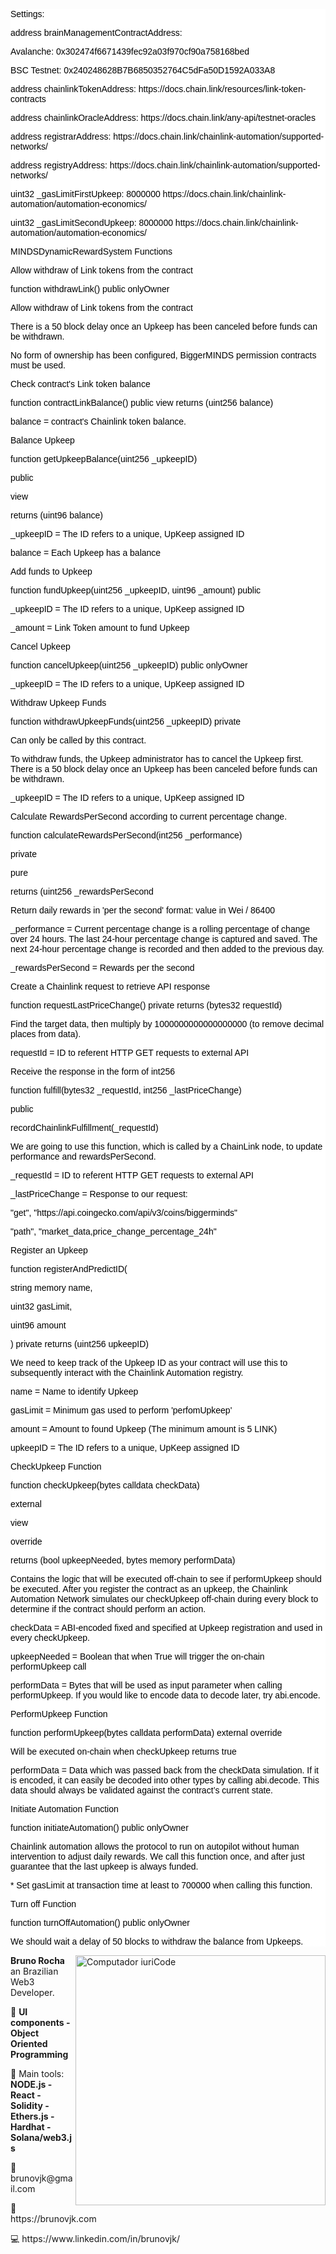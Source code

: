 <!DOCTYPE html>
<title>MINDSDynamicRewardSystem</title>
<style>
div.container {
background-color: #ffffff;
}
div.container p {
font-family: Arial;
font-size: 14px;
font-style: normal;
font-weight: normal;
text-decoration: none;
text-transform: none;
color: #000000;
background-color: #ffffff;
}
</style>

<div class="container">
<p>Settings:</p>
<p>address brainManagementContractAddress: </p>
<p>Avalanche: 0x302474f6671439fec92a03f970cf90a758168bed</p>
<p>BSC Testnet: 0x240248628B7B6850352764C5dFa50D1592A033A8</p>
<p>address chainlinkTokenAddress: https://docs.chain.link/resources/link-token-contracts</p>
<p>address chainlinkOracleAddress: https://docs.chain.link/any-api/testnet-oracles</p>
<p>address registrarAddress: https://docs.chain.link/chainlink-automation/supported-networks/</p>
<p>address registryAddress: https://docs.chain.link/chainlink-automation/supported-networks/</p>
<p>uint32 _gasLimitFirstUpkeep: 8000000 https://docs.chain.link/chainlink-automation/automation-economics/</p>
<p>uint32 _gasLimitSecondUpkeep: 8000000 https://docs.chain.link/chainlink-automation/automation-economics/</p>
<p>	</p>
<p>	</p>
<p>MINDSDynamicRewardSystem Functions</p>
<p>Allow withdraw of Link tokens from the contract</p>
<p>function withdrawLink() public onlyOwner</p>
<p></p>
<p>      	Allow withdraw of Link tokens from the contract</p>
<p>There is a 50 block delay once an Upkeep has been canceled before funds can be withdrawn.</p>
<p>No form of ownership has been configured, BiggerMINDS permission contracts must be used.</p>
<p></p>
<p>Check contract's Link token balance</p>
<p>function contractLinkBalance() public view returns (uint256 balance)</p>
<p></p>
<p>balance = contract's Chainlink token balance.</p>
<p>Balance Upkeep</p>
<p>    function getUpkeepBalance(uint256 _upkeepID)</p>
<p>        public</p>
<p>        view</p>
<p>        returns (uint96 balance)</p>
<p></p>
<p>_upkeepID = The ID refers to a unique, UpKeep assigned ID </p>
<p></p>
<p>balance = Each Upkeep has a balance</p>
<p></p>
<p>Add funds to Upkeep</p>
<p>function fundUpkeep(uint256 _upkeepID, uint96 _amount) public</p>
<p></p>
<p>_upkeepID = The ID refers to a unique, UpKeep assigned ID</p>
<p></p>
<p>_amount = Link Token amount to fund Upkeep</p>
<p></p>
<p>Cancel Upkeep</p>
<p>function cancelUpkeep(uint256 _upkeepID) public onlyOwner</p>
<p></p>
<p>_upkeepID = The ID refers to a unique, UpKeep assigned ID</p>
<p></p>
<p></p>
<p></p>
<p>Withdraw Upkeep Funds</p>
<p>function withdrawUpkeepFunds(uint256 _upkeepID) private</p>
<p></p>
<p>Can only be called by this contract.</p>
<p>To withdraw funds, the Upkeep administrator has to cancel the Upkeep first. There is a 50 block delay once an Upkeep has been canceled before funds can be withdrawn.</p>
<p></p>
<p>_upkeepID = The ID refers to a unique, UpKeep assigned ID</p>
<p></p>
<p>Calculate RewardsPerSecond according to current percentage change.</p>
<p>    function calculateRewardsPerSecond(int256 _performance)</p>
<p>        private</p>
<p>        pure</p>
<p>        returns (uint256 _rewardsPerSecond</p>
<p></p>
<p>Return daily rewards in 'per the second' format: value in Wei / 86400</p>
<p></p>
<p>_performance = Current percentage change is a rolling percentage of change over 24 hours. The last 24-hour percentage change is captured and saved. The next 24-hour percentage change is recorded and then added to the previous day.</p>
<p></p>
<p>_rewardsPerSecond = Rewards per the second</p>
<p></p>
<p>    </p>
<p>Create a Chainlink request to retrieve API response</p>
<p>function requestLastPriceChange() private returns (bytes32 requestId)</p>
<p></p>
<p>Find the target data, then multiply by 1000000000000000000 (to remove decimal places from data).</p>
<p></p>
<p>requestId = ID to referent HTTP GET requests to external API</p>
<p></p>
<p>Receive the response in the form of int256</p>
<p>    function fulfill(bytes32 _requestId, int256 _lastPriceChange)</p>
<p>        public</p>
<p>        recordChainlinkFulfillment(_requestId)</p>
<p></p>
<p>We are going to use this function, which is called by a ChainLink node, to update performance and rewardsPerSecond.</p>
<p></p>
<p>_requestId = ID to referent HTTP GET requests to external API</p>
<p></p>
<p>_lastPriceChange  = Response to our request: </p>
<p>"get", "https://api.coingecko.com/api/v3/coins/biggerminds"</p>
<p>"path", "market_data,price_change_percentage_24h"</p>
<p></p>
<p>Register an Upkeep</p>
<p>    function registerAndPredictID(</p>
<p>        string memory name,</p>
<p>        uint32 gasLimit,</p>
<p>        uint96 amount</p>
<p>    ) private returns (uint256 upkeepID)</p>
<p></p>
<p>We need to keep track of the Upkeep ID as your contract will use this to subsequently interact with the Chainlink Automation registry.</p>
<p></p>
<p>name = Name to identify Upkeep</p>
<p></p>
<p>gasLimit  = Minimum gas used to perform 'perfomUpkeep'</p>
<p></p>
<p>amount = Amount to found Upkeep (The minimum amount is 5 LINK)</p>
<p></p>
<p>upkeepID = The ID refers to a unique, UpKeep assigned ID</p>
<p></p>
<p>CheckUpkeep Function</p>
<p>    function checkUpkeep(bytes calldata checkData)</p>
<p>        external</p>
<p>        view</p>
<p>        override</p>
<p>        returns (bool upkeepNeeded, bytes memory performData)</p>
<p></p>
<p>Contains the logic that will be executed off-chain  to see if performUpkeep should be executed. After you register the contract as an upkeep, the Chainlink Automation Network simulates our checkUpkeep off-chain during every block to determine  if the contract should perform an action.</p>
<p></p>
<p>checkData = ABI-encoded fixed and specified at Upkeep registration and used in every checkUpkeep.</p>
<p></p>
<p>upkeepNeeded  =  Boolean that when True will trigger the on-chain performUpkeep call</p>
<p></p>
<p>performData = Bytes that will be used as input parameter when calling performUpkeep. If you would like to encode data to decode later, try abi.encode.</p>
<p></p>
<p>PerformUpkeep Function</p>
<p>  function performUpkeep(bytes calldata performData) external override</p>
<p></p>
<p>Will be executed on-chain when checkUpkeep returns true</p>
<p> </p>
<p>performData = Data which was passed back from the checkData simulation. If it is encoded, it can easily be decoded into other types by calling abi.decode. This data should always be validated against the contract’s current state.</p>
<p></p>
<p></p>
<p>Initiate Automation Function</p>
<p> function initiateAutomation() public onlyOwner</p>
<p></p>
<p>Chainlink automation allows the protocol to run on autopilot without human intervention to adjust daily rewards. We call this function once, and after just guarantee that the last upkeep is always funded.</p>
<p>     * Set gasLimit at transaction time at least to 700000 when calling this function.</p>
<p></p>
<p>Turn off Function</p>
<p>function turnOffAutomation() public onlyOwner</p>
<p></p>
<p>We should wait a delay of 50 blocks to withdraw the balance from Upkeeps.</p>
<p></p>
</div>

<img src="https://raw.githubusercontent.com/MicaelliMedeiros/micaellimedeiros/master/image/computer-illustration.png" min-width="400px" max-width="400px" width="400px" align="right" alt="Computador iuriCode">

<p align="left"> 
  <strong>Bruno Rocha</strong> an Brazilian Web3 Developer.<br>
</p>

<p align="left">
  🦄 <strong>UI components - Object Oriented Programming</strong>
</p>

<p align="left">
  💼 Main tools: <strong>NODE.js - React - Solidity - Ethers.js - Hardhat - Solana/web3.js</strong>
</p>

<p align="left">
  💌 brunovjk@gmail.com
</p>
<p align="left">
  💼 https://brunovjk.com
</p>

<p align="left">
  💻 https://www.linkedin.com/in/brunovjk/
</p>
